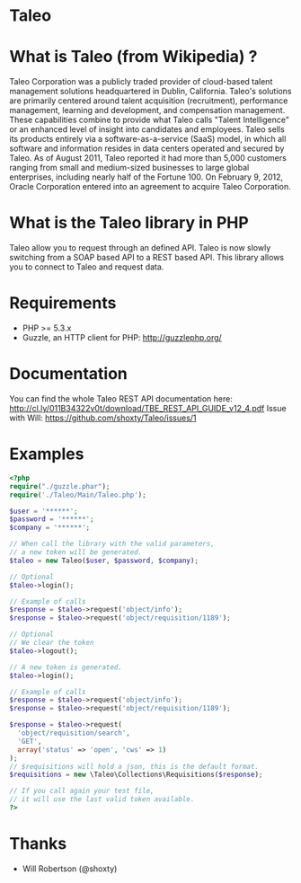 Taleo
=====

What is Taleo (from Wikipedia) ?
================================
Taleo Corporation was a publicly traded provider of cloud-based talent management solutions headquartered in Dublin, California.
Taleo's solutions are primarily centered around talent acquisition (recruitment), performance management, learning and development, and compensation management.
These capabilities combine to provide what Taleo calls "Talent Intelligence" or an enhanced level of insight into candidates and employees.
Taleo sells its products entirely via a software-as-a-service (SaaS) model, in which all software and information resides in data centers operated and secured by Taleo.
As of August 2011, Taleo reported it had more than 5,000 customers ranging from small and medium-sized businesses to large global enterprises, including nearly half of the Fortune 100.
On February 9, 2012, Oracle Corporation entered into an agreement to acquire Taleo Corporation.

What is the Taleo library in PHP
================================
Taleo allow you to request through an defined API.
Taleo is now slowly switching from a SOAP based API to a REST based API.
This library allows you to connect to Taleo and request data.

Requirements
============
 * PHP >= 5.3.x
 * Guzzle, an HTTP client for PHP: http://guzzlephp.org/

Documentation
=============
You can find the whole Taleo REST API documentation here: http://cl.ly/011B34322v0t/download/TBE_REST_API_GUIDE_v12_4.pdf
Issue with Will: https://github.com/shoxty/Taleo/issues/1

Examples
========

```php
<?php
require("./guzzle.phar");
require('./Taleo/Main/Taleo.php');

$user = '******';
$password = '******';
$company = '******';

// When call the library with the valid parameters,
// a new token will be generated.
$taleo = new Taleo($user, $password, $company);

// Optional
$taleo->login();

// Example of calls
$response = $taleo->request('object/info');
$response = $taleo->request('object/requisition/1189');

// Optional
// We clear the token
$taleo->logout();

// A new token is generated.
$taleo->login();

// Example of calls
$response = $taleo->request('object/info');
$response = $taleo->request('object/requisition/1189');

$response = $taleo->request(
  'object/requisition/search',
  'GET',
  array('status' => 'open', 'cws' => 1)
);
// $requisitions will hold a json, this is the default format.
$requisitions = new \Taleo\Collections\Requisitions($response);

// If you call again your test file,
// it will use the last valid token available.
?>
```

Thanks
======
 * Will Robertson (@shoxty)

